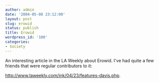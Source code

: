 ```yaml
---
author: admin
date: '2004-05-08 23:12:00'
layout: post
slug: erowid
status: publish
title: Erowid
wordpress_id: '100'
categories:
- Society
---
```

An interesting article in the LA Weekly about Erowid. I've had quite a few friends that were regular contributors to it:

<a href="http://www.laweekly.com/ink/04/23/features-davis.php">http://www.laweekly.com/ink/04/23/features-davis.php</a>.
